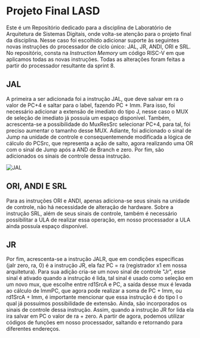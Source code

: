 # Projeto Final LASD

Este é um Repositório dedicado para a disciplina de Laboratório de Arquitetura de Sistemas Digitais, onde volta-se atenção para o projeto final da disciplina. 
Nesse caso foi escolhido adicionar suporte às seguintes novas instruções do processador de ciclo único: JAL, JR, ANDI, ORI e SRL. No repositório, consta na 
<i> Instruction Memory </i>  um código RISC-V em que aplicamos todas as novas instruções. 
Todas as alterações foram feitas a partir
do processador resultante da sprint 8. 

## JAL

A primeira a ser adicionada foi a instrução JAL, que deve salvar em ra o valor de PC+4 e saltar para o label, fazendo PC + Imm.
Para isso, foi necessário adicionar a extensão de imediato do tipo J, nesse caso o MUX de seleção de imediato já possuía
um espaço disponível. Também, acrescenta-se a possibilidade do MuxResSrc selecionar PC+4, para tal, foi preciso aumentar o tamanho desse MUX.
Adiante, foi adicionado o sinal de Jump na unidade de controle e consequentemende modificada a lógica de cálculo do PCSrc, que representa a ação de salto,
agora realizando uma OR com o sinal de Jump após a AND de Branch e zero. Por fim, são adicionados os sinais de controle dessa instrução.

![JAL](https://github.com/ygordealmeida/LASD/assets/140769575/61df83b7-81ae-4946-abc9-f1cc63ed83c3)

## ORI, ANDI E SRL
 
Para as instruções ORI e ANDI, apenas adiciona-se seus sinais na unidade de controle, não há necessidade de alteração de hardware. Sobre a instrução SRL, além de
seus sinais de controle, também é necessário possibilitar a ULA de realizar essa operação, em nosso processador a ULA ainda possuía espaço disponível.

## JR

Por fim, acrescenta-se a instrução JALR, que em condições especificas (jalr zero, ra, 0) é a instrução JR, ela faz PC = ra (registrador x1 em nossa arquitetura).
Para sua adição cria-se um novo sinal de controle "Jr", esse sinal é ativado quando
a instrução é lida, tal sinal é usado como seleção em um novo mux, que escolhe entre rd1SrcA e PC, a saída desse mux é levada ao cálculo de ImmPC, que agora pode realizar
a soma de PC + Imm, ou  rd1SrcA + Imm, é importante mencionar que essa instrução é do tipo I o qual já possuímos possibilidade de extensão. Ainda, são incorporados 
os sinais de controle dessa instrução.
Assim, quando a instrução JR for lida ela ira salvar em PC o valor de ra + zero. A partir de agora, podemos utilizar códigos de funções em nosso processador, 
saltando e retornando para diferentes endereços.


